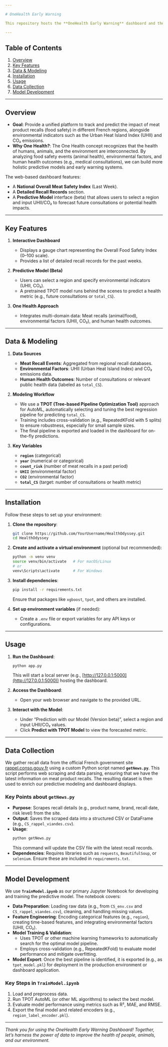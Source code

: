 ```yaml
---

# OneHealth Early Warning

This repository hosts the **OneHealth Early Warning** dashboard and the underlying model that forecasts the potential impact on public health based on food safety recalls (meat products), environmental factors, and regional indicators. The project demonstrates a **One Health** approach by integrating human, animal, and environmental health data to provide early warnings and insights.

---
```


## Table of Contents

1. [Overview](#overview)  
2. [Key Features](#key-features)  
3. [Data & Modeling](#data--modeling)  
4. [Installation](#installation)  
5. [Usage](#usage)  
6. [Data Collection](#data-collection)  
7. [Model Development](#model-development)  

---

## Overview

- **Goal**: Provide a unified platform to track and predict the impact of meat product recalls (food safety) in different French regions, alongside environmental indicators such as the Urban Heat Island Index (UHII) and CO₂ emissions.
- **Why One Health?**: The One Health concept recognizes that the health of humans, animals, and the environment are interconnected. By analyzing food safety events (animal health), environmental factors, and human health outcomes (e.g., medical consultations), we can build more holistic predictive models and early warning systems.

The web-based dashboard features:
- A **National Overall Meat Safety Index** (Last Week).
- A **Detailed Recall Records** section.
- A **Predictive Model** interface (beta) that allows users to select a region and input UHII/CO₂ to forecast future consultations or potential health impacts.

---

## Key Features

1. **Interactive Dashboard**
   - Displays a gauge chart representing the Overall Food Safety Index (0–100 scale).
   - Provides a list of detailed recall records for the past weeks.

2. **Predictive Model (Beta)**
   - Users can select a region and specify environmental indicators (UHII, CO₂).
   - A pretrained TPOT model runs behind the scenes to predict a health metric (e.g., future consultations or `total_CS`).

3. **One Health Approach**
   - Integrates multi-domain data: Meat recalls (animal/food), environmental factors (UHII, CO₂), and human health outcomes.

---

## Data & Modeling

1. **Data Sources**
   - **Meat Recall Events**: Aggregated from regional recall databases.
   - **Environmental Factors**: UHII (Urban Heat Island Index) and CO₂ emissions data.
   - **Human Health Outcomes**: Number of consultations or relevant public health data (labeled as `total_CS`).

2. **Modeling Workflow**
   - We use a **TPOT (Tree-based Pipeline Optimization Tool)** approach for AutoML, automatically selecting and tuning the best regression pipeline for predicting `total_CS`.
   - Training includes cross-validation (e.g., RepeatedKFold with 5 splits) to ensure robustness, especially for small sample sizes.
   - The final pipeline is exported and loaded in the dashboard for on-the-fly predictions.

3. **Key Variables**
   - **`region`** (categorical)
   - **`year`** (numerical or categorical)
   - **`count_risk`** (number of meat recalls in a past period)
   - **`UHII`** (environmental factor)
   - **`CO2`** (environmental factor)
   - **`total_CS`** (target: number of consultations or health metric)

---

## Installation

Follow these steps to set up your environment:

1. **Clone the repository**:
   ```bash
   git clone https://github.com/YourUsername/HealthOdyssey.git
   cd HealthOdyssey
   ```
2. **Create and activate a virtual environment** (optional but recommended):
   ```bash
   python -m venv venv
   source venv/bin/activate   # For macOS/Linux
   # or
   venv\Scripts\activate      # For Windows
   ```
3. **Install dependencies**:
   ```bash
   pip install -r requirements.txt
   ```
   Ensure that packages like `xgboost`, `tpot`, and others are installed.

4. **Set up environment variables** (if needed):
   - Create a `.env` file or export variables for any API keys or configurations.

---

## Usage

1. **Run the Dashboard**:
   ```bash
   python app.py
   ```
   This will start a local server (e.g., [http://127.0.0.1:5000](http://127.0.0.1:5000)) hosting the dashboard.

2. **Access the Dashboard**:
   - Open your web browser and navigate to the provided URL.

3. **Interact with the Model**:
   - Under “Prediction with our Model (Version beta)”, select a region and input UHII/CO₂ values.
   - Click **Predict with TPOT Model** to view the forecasted metric.

---

## Data Collection

We gather recall data from the official French government site [rappel.conso.gouv.fr](https://rappel.conso.gouv.fr/) using a custom Python script named **`getNews.py`**. This script performs web scraping and data parsing, ensuring that we have the latest information on meat product recalls. The resulting dataset is then used to enrich our predictive modeling and dashboard displays.

### Key Points about `getNews.py`

- **Purpose**: Scrapes recall details (e.g., product name, brand, recall date, risk level) from the site.
- **Output**: Saves the scraped data into a structured CSV or DataFrame (e.g., `CS_rappel_viandes.csv`).
- **Usage**:
  ```bash
  python getNews.py
  ```
  This command will update the CSV file with the latest recall records.
- **Dependencies**: Requires libraries such as `requests`, `BeautifulSoup`, or `selenium`. Ensure these are included in `requirements.txt`.

---

## Model Development

We use **`TrainModel.ipynb`** as our primary Jupyter Notebook for developing and training the predictive model. The notebook covers:

- **Data Preparation**: Loading raw data (e.g., from `CS_env.csv` and `CS_rappel_viandes.csv`), cleaning, and handling missing values.
- **Feature Engineering**: Encoding categorical features (e.g., `region`), creating time-based features, and integrating environmental factors (UHII, CO₂).
- **Model Training & Validation**:
  - Uses TPOT or other machine learning frameworks to automatically search for the optimal model pipeline.
  - Employs cross-validation (e.g., RepeatedKFold) to evaluate model performance and mitigate overfitting.
- **Model Export**: Once the best pipeline is identified, it is exported (e.g., as `tpot_model.pkl`) for deployment in the production environment or dashboard application.

### Key Steps in `TrainModel.ipynb`

1. Load and preprocess data.
2. Run TPOT AutoML (or other ML algorithms) to select the best model.
3. Evaluate model performance using metrics such as R², MAE, and RMSE.
4. Export the final model and related encoders (e.g., `region_label_encoder.pkl`).

---


*Thank you for using the OneHealth Early Warning Dashboard! Together, let’s harness the power of data to improve the health of people, animals, and our environment.*
